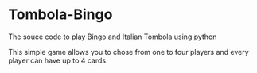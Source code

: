 # Tombola-Bingo
The souce code to play Bingo and Italian Tombola using python

This simple game allows you to chose from one to four players and every player can have up to 4 cards.
